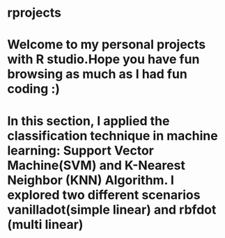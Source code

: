 # rprojects
# Welcome to my personal projects with R studio.Hope you have fun browsing as much as I had fun coding :)
# In this section, I applied the classification technique in machine learning: Support Vector Machine(SVM) and K-Nearest Neighbor (KNN) Algorithm. I explored two different scenarios vanilladot(simple linear) and rbfdot (multi linear)

